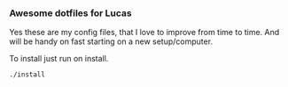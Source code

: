 ### Awesome dotfiles for Lucas

Yes these are my config files, that I love to improve from time to time. And will be handy on fast starting on a new setup/computer.

To install just run on install.

```
./install
```
